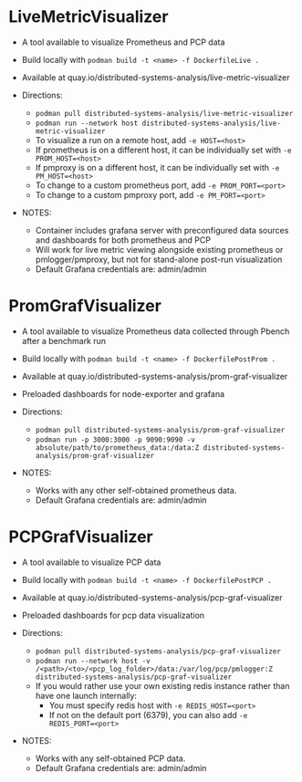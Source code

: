 # LiveMetricVisualizer
- A tool available to visualize Prometheus and PCP data

- Build locally with `podman build -t <name> -f DockerfileLive .`
- Available at quay.io/distributed-systems-analysis/live-metric-visualizer

- Directions:
  -   `podman pull distributed-systems-analysis/live-metric-visualizer`
  -   `podman run --network host distributed-systems-analysis/live-metric-visualizer`
  -   To visualize a run on a remote host, add `-e HOST=<host>`
    - If prometheus is on a different host, it can be individually set with `-e PROM_HOST=<host>`
    - If pmproxy is on a different host, it can be individually set with `-e PM_HOST=<host>`
  -   To change to a custom prometheus port, add `-e PROM_PORT=<port>`
  -   To change to a custom pmproxy port, add `-e PM_PORT=<port>`

- NOTES:
  - Container includes grafana server with preconfigured data sources and dashboards for both prometheus and PCP
  - Will work for live metric viewing alongside existing prometheus or pmlogger/pmproxy, but not for stand-alone post-run visualization
  - Default Grafana credentials are: admin/admin


# PromGrafVisualizer
- A tool available to visualize Prometheus data collected through Pbench after a benchmark run

- Build locally with `podman build -t <name> -f DockerfilePostProm .`
- Available at quay.io/distributed-systems-analysis/prom-graf-visualizer
- Preloaded dashboards for node-exporter and grafana

- Directions:
  -   `podman pull distributed-systems-analysis/prom-graf-visualizer`
  -   `podman run -p 3000:3000 -p 9090:9090 -v absolute/path/to/prometheus_data:/data:Z distributed-systems-analysis/prom-graf-visualizer`

- NOTES: 
  - Works with any other self-obtained prometheus data.
  - Default Grafana credentials are: admin/admin

# PCPGrafVisualizer
- A tool available to visualize PCP data

- Build locally with `podman build -t <name> -f DockerfilePostPCP .`
- Available at quay.io/distributed-systems-analysis/pcp-graf-visualizer
- Preloaded dashboards for pcp data visualization

- Directions:
  -   `podman pull distributed-systems-analysis/pcp-graf-visualizer`
  -   `podman run --network host -v /<path>/<to>/<pcp_log_folder>/data:/var/log/pcp/pmlogger:Z distributed-systems-analysis/pcp-graf-visualizer`
  - If you would rather use your own existing redis instance rather than have one launch internally:
    - You must specify redis host with `-e REDIS_HOST=<port>`
    - If not on the default port (6379), you can also add `-e REDIS_PORT=<port>`

- NOTES:
  - Works with any self-obtained PCP data.
  - Default Grafana credentials are: admin/admin
